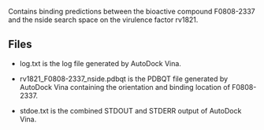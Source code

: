 Contains binding predictions between the bioactive compound F0808-2337 and the nside search space on the virulence factor rv1821.

## Files

- log.txt is the log file generated by AutoDock Vina.

- rv1821_F0808-2337_nside.pdbqt is the PDBQT file generated by AutoDock Vina containing the orientation and binding location of F0808-2337.

- stdoe.txt is the combined STDOUT and STDERR output of AutoDock Vina.

